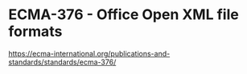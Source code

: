 
# ECMA-376 - Office Open XML file formats
https://ecma-international.org/publications-and-standards/standards/ecma-376/

